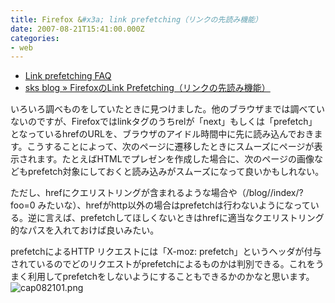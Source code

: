 ```yaml
---
title: Firefox &#x3a; link prefetching（リンクの先読み機能）
date: 2007-08-21T15:41:00.000Z
categories:
- web
---
```

*   [Link prefetching FAQ](http://developer.mozilla.org/ja/docs/Link_prefetching_FAQ)
*   [sks blog » FirefoxのLink Prefetching（リンクの先読み機能）](http://sks.s201.xrea.com/blog/archives/413)

<!-- more -->

いろいろ調べものをしていたときに見つけました。他のブラウザまでは調べていないのですが、Firefoxではlinkタグのうちrelが「next」もしくは「prefetch」となっているhrefのURLを、ブラウザのアイドル時間中に先に読み込んでおきます。こうすることによって、次のページに遷移したときにスムーズにページが表示されます。たとえばHTMLでプレゼンを作成した場合に、次のページの画像などもprefetch対象にしておくと読み込みがスムーズになって良いかもしれない。

ただし、hrefにクエリストリングが含まれるような場合や（/blog//index/?foo=0 みたいな）、hrefがhttp以外の場合はprefetchは行わないようになっている。逆に言えば、prefetchしてほしくないときはhrefに適当なクエリストリング的なパスを入れておけば良いみたい。

prefetchによるHTTP リクエストには「X-moz: prefetch」というヘッダが付与されているのでどのリクエストがprefetchによるものかは判別できる。これをうまく利用してprefetchをしないようにすることもできるかのかなと思います。 ![cap082101.png](/blog//assets/i/2007/08/cap082101.png)
